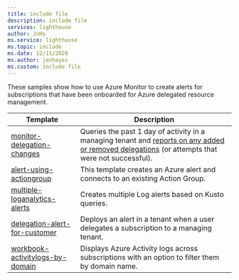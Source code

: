 ```yaml
---
title: include file
description: include file
services: lighthouse
author: JnHs
ms.service: lighthouse
ms.topic: include
ms.date: 12/11/2020
ms.author: jenhayes
ms.custom: include file
---
```


These samples show how to use Azure Monitor to create alerts for subscriptions that have been onboarded for Azure delegated resource management.

| **Template** | **Description** |
|---------|---------|
| [monitor-delegation-changes](https://github.com/Azure/Azure-Lighthouse-samples/tree/master/tools/monitor-delegation-changes) | Queries the past 1 day of activity in a managing tenant and [reports on any added or removed delegations](../articles/lighthouse/how-to/monitor-delegation-changes.md) (or attempts that were not successful).|
| [alert-using-actiongroup](https://github.com/Azure/Azure-Lighthouse-samples/tree/master/templates/alert-using-actiongroup) | This template creates an Azure alert and connects to an existing Action Group.|
| [multiple-loganalytics-alerts](https://github.com/Azure/Azure-Lighthouse-samples/tree/master/templates/multiple-loganalytics-alerts) | Creates multiple Log alerts based on Kusto queries.|
| [delegation-alert-for-customer](https://github.com/Azure/Azure-Lighthouse-samples/tree/master/templates/delegation-alert-for-customer) | Deploys an alert in a tenant when a user delegates a subscription to a managing tenant.|
| [workbook-activitylogs-by-domain](https://github.com/Azure/Azure-Lighthouse-samples/tree/master/templates/workbook-activitylogs-by-domain) | Displays Azure Activity logs across subscriptions with an option to filter them by domain name. |
